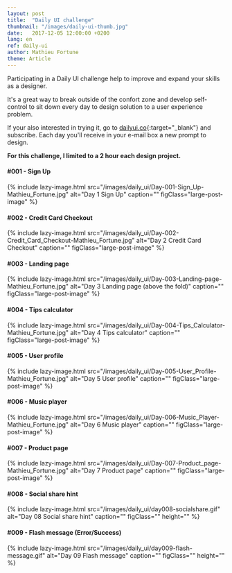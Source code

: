 ```yaml
---
layout: post
title:  "Daily UI challenge"
thumbnail: "/images/daily-ui-thumb.jpg"
date:   2017-12-05 12:00:00 +0200
lang: en
ref: daily-ui
author: Mathieu Fortune
theme: Article
---
```


Participating in a Daily UI challenge help to improve and expand your skills as a designer.

It's a great way to break outside of the confort zone and develop self-control to sit down every day to design solution to a user experience problem.

If your also interested in trying it, go to [dailyui.co](http://www.dailyui.co/ "Website to subscribe to the Daily UI challenge"){:target="_blank"} and subscribe. Each day you'll receive in your e-mail box a new prompt to design.

**For this challenge, I limited to a 2 hour each design project.**


#### #001 - Sign Up

{% include lazy-image.html src="/images/daily_ui/Day-001-Sign_Up-Mathieu_Fortune.jpg" alt="Day 1 Sign Up" caption="" figClass="large-post-image" %}

#### #002 - Credit Card Checkout

{% include lazy-image.html src="/images/daily_ui/Day-002-Credit_Card_Checkout-Mathieu_Fortune.jpg" alt="Day 2 Credit Card Checkout" caption="" figClass="large-post-image" %}

#### #003 - Landing page

{% include lazy-image.html src="/images/daily_ui/Day-003-Landing-page-Mathieu_Fortune.jpg" alt="Day 3 Landing page (above the fold)" caption="" figClass="large-post-image" %}

#### #004 - Tips calculator

{% include lazy-image.html src="/images/daily_ui/Day-004-Tips_Calculator-Mathieu_Fortune.jpg" alt="Day 4 Tips calculator" caption="" figClass="large-post-image" %}

#### #005 - User profile

{% include lazy-image.html src="/images/daily_ui/Day-005-User_Profile-Mathieu_Fortune.jpg" alt="Day 5 User profile" caption="" figClass="large-post-image" %}

#### #006 - Music player

{% include lazy-image.html src="/images/daily_ui/Day-006-Music_Player-Mathieu_Fortune.jpg" alt="Day 6 Music player" caption="" figClass="large-post-image" %}

#### #007 - Product page

{% include lazy-image.html src="/images/daily_ui/Day-007-Product_page-Mathieu_Fortune.jpg" alt="Day 7 Product page" caption="" figClass="large-post-image" %}

#### #008 - Social share hint

{% include lazy-image.html src="/images/daily_ui/day008-socialshare.gif" alt="Day 08 Social share hint" caption="" figClass="" height="" %}

#### #009 - Flash message (Error/Success)

{% include lazy-image.html src="/images/daily_ui/day009-flash-message.gif" alt="Day 09 Flash message" caption="" figClass="" height="" %}
